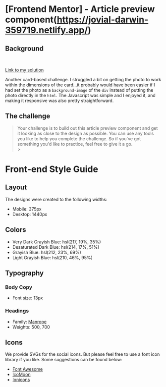 # [Frontend Mentor] - Article preview component(https://jovial-darwin-359719.netlify.app/)

## Background

<br>

[Link to my solution](https://jovial-darwin-359719.netlify.app/)

Another card-based challenge. I struggled a bit on getting the photo to work within the dimensions of the card...it probably would have been easier if I had set the photo as a `background-image` of the `div` instead of putting the photo directly in the `html`. The Javascript was simple and I enjoyed it, and making it responsive was also pretty straightforward.

## The challenge

> Your challenge is to build out this article preview component and get it looking as close to the design as possible. You can use any tools you like to help you complete the challenge. So if you've got something you'd like to practice, feel free to give it a go.
> <br> > <br>

# Front-end Style Guide

## Layout

The designs were created to the following widths:

- Mobile: 375px
- Desktop: 1440px

## Colors

- Very Dark Grayish Blue: hsl(217, 19%, 35%)
- Desaturated Dark Blue: hsl(214, 17%, 51%)
- Grayish Blue: hsl(212, 23%, 69%)
- Light Grayish Blue: hsl(210, 46%, 95%)

## Typography

### Body Copy

- Font size: 13px

### Headings

- Family: [Manrope](https://fonts.google.com/specimen/Manrope)
- Weights: 500, 700

## Icons

We provide SVGs for the social icons. But please feel free to use a font icon library if you like. Some suggestions can be found below:

- [Font Awesome](https://fontawesome.com)
- [IcoMoon](https://icomoon.io)
- [Ionicons](https://ionicons.com)
